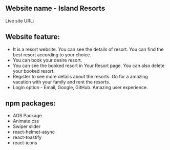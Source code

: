 ## Website name - Island Resorts

Live site URL: [](#)

## Website feature:

- It is a resort website. You can see the details of resort. You can find the best resort according to your choice.
- You can book your desire resort.
- You can see the booked resort in Your Resort page. You can also delete your booked resort.
- Register to see more details about the resorts. Go for a amazing vacation with your family and rent the resorts.
- Login option - Email, Google, GitHub. Amazing user experience.

## npm packages:

- AOS Package
- Animate.css
- Swiper slider
- react-helmet-async
- react-toastify
- react-icons
